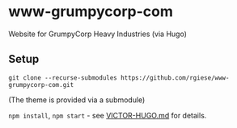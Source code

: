 # www-grumpycorp-com
Website for GrumpyCorp Heavy Industries (via Hugo)

## Setup
`git clone --recurse-submodules https://github.com/rgiese/www-grumpycorp-com.git`

(The theme is provided via a submodule)

`npm install`, `npm start` - see [VICTOR-HUGO.md](VICTOR-HUGO.md) for details.
